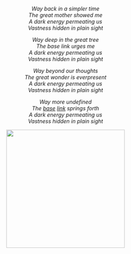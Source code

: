 
<br/>
<br/>
<br/>

<p align='center'><em>
Way back in a simpler time<br/>
The great mother showed me<br/>
A dark energy permeating us<br/>
Vastness hidden in plain sight<br/>
</em></p>

<p align='center'><em>
Way deep in the great tree<br/>
The base link urges me<br/>
A dark energy permeating us<br/>
Vastness hidden in plain sight<br/>
</em></p>

<p align='center'><em>
Way beyond our thoughts<br/>
The great wonder is everpresent<br/>
A dark energy permeating us<br/>
Vastness hidden in plain sight<br/>
</em></p>

<p align='center'><em>
Way more undefined<br/>
The <a href='https://github.com/drumworkteam/base'>base</a> <a href='https://github.com/drumworkteam/link'>link</a> springs forth<br/>
A dark energy permeating us<br/>
Vastness hidden in plain sight<br/>
</em></p>

<p align='center'>
  <img src='https://github.com/drumworkteam/.github/blob/make/view/bush.svg?raw=true' height='312'>
</p>
